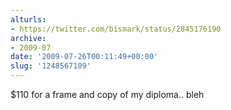 ```yaml
---
alturls:
- https://twitter.com/bismark/status/2845176190
archive:
- 2009-07
date: '2009-07-26T00:11:49+00:00'
slug: '1248567109'
---
```


$110 for a frame and copy of my diploma.. bleh

